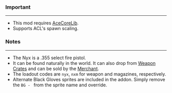 ### Important
---
- This mod requires [AceCoreLib](https://gitlab.com/accensi/hd-addons/acecorelib).
- Supports ACL's spawn scaling.

### Notes
---
- The Nyx is a .355 select fire pistol.
- It can be found naturally in the world. It can also drop from [Weapon Crates](https://gitlab.com/accensi/hd-addons/weapon-crate) and can be sold by the [Merchant](https://gitlab.com/accensi/hd-addons/merchant).
- The loadout codes are `nyx`, `nxm` for weapon and magazines, respectively.
- Alternate Black Gloves sprites are included in the addon. Simply remove the `BG - `  from the sprite name and override.